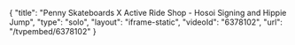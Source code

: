 {
    "title": "Penny Skateboards X Active Ride Shop - Hosoi Signing and Hippie Jump",
    "type": "solo",
    "layout": "iframe-static",
    "videoId": "6378102",
    "url": "\/tvpembed\/6378102"
}